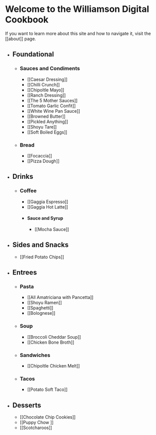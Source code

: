 # Welcome to the Williamson Digital Cookbook
If you want to learn more about this site and how to navigate it, visit the [[about]] page. 


- ## Foundational 
	- ### Sauces and Condiments 
		- [[Caesar Dressing]]
		- [[Chilli Crunch]]
		- [[Chipoltle Mayo]]
		- [[Ranch Dressing]]
		- [[The 5 Mother Sauces]]
		- [[Tomato Garlic Confit]]
		- [[White Wine Pan Sauce]]
		- [[Browned Butter]]
		- [[Pickled Anything]]
		- [[Shoyu Tare]]
		- [[Soft Boiled Eggs]]
	- ### Bread
		- [[Focaccia]]
		- [[Pizza Dough]]
- ## Drinks
	- ### Coffee 
		- [[Gaggia Espresso]]
		- [[Gaggia Hot Latte]]
		- #### Sauce and Syrup
			- [[Mocha Sauce]]
- ## Sides and Snacks 
	- [[Fried Potato Chips]]
- ## Entrees 
	- ### Pasta
		- [[All Amatriciana with Pancetta]]
		- [[Shoyu Ramen]]
		- [[Spaghetti]]
		- [[Bolognese]]
	- ### Soup
		- [[Broccoli Cheddar Soup]]
		- [[Chicken Bone Broth]]
	- ### Sandwiches
		- [[Chipoltle Chicken Melt]]
	- ### Tacos 
		- [[Potato Soft Taco]]
- ## Desserts 
	- [[Chocolate Chip Cookies]]
	- [[Puppy Chow ]]
	- [[Scotcharoos]]



